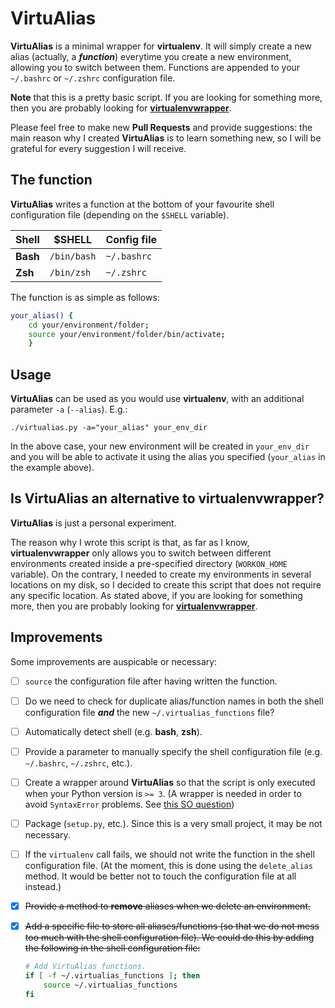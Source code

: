 # VirtuAlias

**VirtuAlias** is a minimal wrapper for **virtualenv**. It will simply create a new alias (actually, a ***function***) everytime you create a new environment, allowing you to switch between them. Functions are appended to your `~/.bashrc` or `~/.zshrc` configuration file.

**Note** that this is a pretty basic script. If you are looking for something more, then you are probably looking for [**virtualenvwrapper**](https://virtualenvwrapper.readthedocs.org/en/latest/).

Please feel free to make new **Pull Requests** and provide suggestions: the main reason why I created **VirtuAlias** is to learn something new, so I will be grateful for every suggestion I will receive.


The function
------------

**VirtuAlias** writes a function at the bottom of your favourite shell configuration file (depending on the `$SHELL` variable).

| Shell    | $SHELL      | Config file |
| -------- | ----------- | ----------- |
| **Bash** | `/bin/bash` | `~/.bashrc` |
| **Zsh**  | `/bin/zsh`  | `~/.zshrc`  |

The function is as simple as follows:

```bash
your_alias() {
    cd your/environment/folder;
    source your/environment/folder/bin/activate;
    }
```


Usage
----------

**VirtuAlias** can be used as you would use **virtualenv**, with an additional parameter `-a` (`--alias`). E.g.:

`./virtualias.py -a="your_alias" your_env_dir`

In the above case, your new environment will be created in `your_env_dir` and you will be able to activate it using the alias you specified (`your_alias` in the example above).


Is VirtuAlias an alternative to virtualenvwrapper?
---------------------------------------------------

**VirtuAlias** is just a personal experiment.

The reason why I wrote this script is that, as far as I know, **virtualenvwrapper** only allows you to switch between different environments created inside a pre-specified directory (`WORKON_HOME` variable). On the contrary, I needed to create my environments in several locations on my disk, so I decided to create this script that does not require any specific location. As stated above, if you are looking for something more, then you are probably looking for [**virtualenvwrapper**](https://virtualenvwrapper.readthedocs.org/en/latest/).

Improvements
------------

Some improvements are auspicable or necessary:

- [ ] `source` the configuration file after having written the function.


- [ ] Do we need to check for duplicate alias/function names in both the shell configuration file ***and*** the new `~/.virtualias_functions` file?

- [ ] Automatically detect shell (e.g. **bash**, **zsh**).

- [ ] Provide a parameter to manually specify the shell configuration file (e.g. `~/.bashrc`, `~/.zshrc`, etc.).

- [ ] Create a wrapper around **VirtuAlias** so that the script is only executed when your Python version is `>= 3`.
    (A wrapper is needed in order to avoid `SyntaxError` problems. See [this SO question](http://stackoverflow.com/questions/446052/how-can-i-check-for-python-version-in-a-program-that-uses-new-language-features))

- [ ] Package (`setup.py`, etc.). Since this is a very small project, it may be not necessary.

- [ ] If the `virtualenv` call fails, we should not write the function in the shell configuration file. (At the moment, this is done using the `delete_alias` method. It would be better not to touch the configuration file at all instead.)

- [x] ~~Provide a method to **remove** aliases when we delete an environment.~~

- [x] ~~Add a specific file to store all aliases/functions (so that we do not mess too much with the shell configuration file). We could do this by adding the following in the shell configuration file:~~

    ```bash
    # Add VirtuAlias functions.
    if [ -f ~/.virtualias_functions ]; then
        source ~/.virtualias_functions
    fi
    ```
